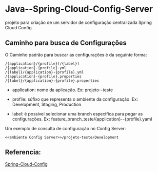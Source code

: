 # Java--Spring-Cloud-Config-Server

projeto para criação de um servidor de configuração centralizada Spring Cloud Config

## Caminho para busca de Configurações

O Caminho padrão para buscar as configurações é da seguinte forma:

```
/{application}/{profile}[/{label}]
/{application}-{profile}.yml
/{label}/{application}-{profile}.yml
/{application}-{profile}.properties
/{label}/{application}-{profile}.properties
```

- application: nome da aplicação. Ex: projeto--teste

- profile: súfixo que representa o ambiente da configuração. Ex: Development, Staging, Production

- label: é possivel selecionar uma branch especifica para pegar as configurações. Ex: feature_branch_teste/{application}--{profile}.yaml

Um exemplo de consulta de configuração no Config Server:

```
<<ambiente Config Server>>/projeto-teste/Development
```

## Referencia:

[Spring-Cloud-Config]("https://docs.spring.io/spring-cloud-config/docs/current/reference/html/#_spring_cloud_config_server")
